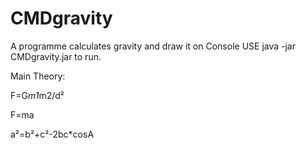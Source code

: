 # CMDgravity
A programme calculates gravity and draw it on Console
USE java -jar CMDgravity.jar to run.

Main Theory:

F=G*m1*m2/d²

F=ma

a²=b²+c²-2bc*cosA
